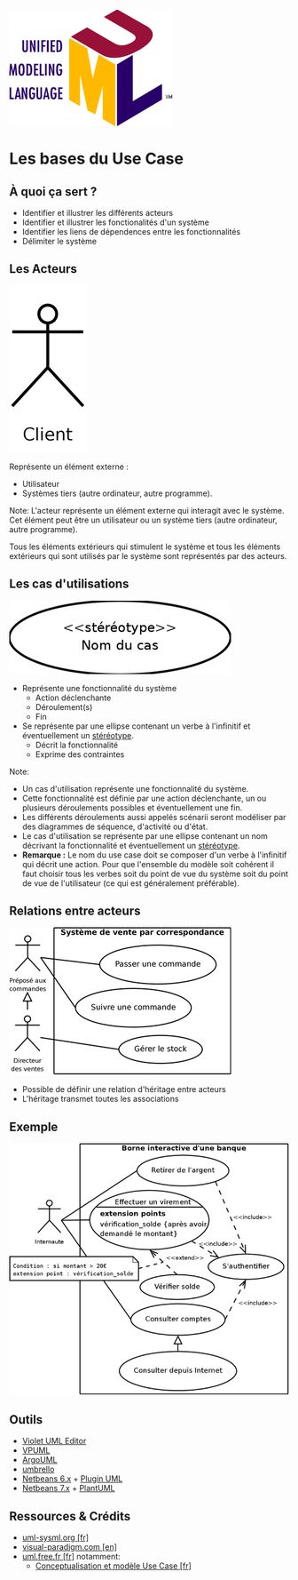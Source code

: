 ![git](images/UML_logo.gif "Unified Modeling Language")
# Les bases du Use Case



## À quoi ça sert ?
- Identifier et illustrer les différents acteurs
- Identifier et illustrer les fonctionalités d'un système
- Identifier les liens de dépendences entre les fonctionnalités
- Délimiter le système



## Les Acteurs
![acteur](images/acteur.png "Représentation d'un acteur")

Représente un élément externe : 

- Utilisateur
- Systèmes tiers (autre ordinateur, autre programme).

Note:
L'acteur représente un élément externe qui interagit avec le système. Cet élément peut être un utilisateur ou un système tiers (autre ordinateur, autre programme).

Tous les éléments extérieurs qui stimulent le système et tous les éléments extérieurs qui sont utilisés par le système sont représentés par des acteurs.



## Les cas d'utilisations
![use-case](images/use_case.png "Représentation d'un Use Case")

- Représente une fonctionnalité du système
  - Action déclenchante
  - Déroulement(s)
  - Fin
- Se représente par une ellipse contenant un verbe à l'infinitif et éventuellement un [stéréotype](http://www.visual-paradigm.com/product/vpuml/tutorials/extendusecasediagrambystereotype.jsp).
  - Décrit la fonctionnalité
  - Exprime des contraintes

Note:
- Un cas d'utilisation représente une fonctionnalité du système.
- Cette fonctionnalité est définie par une action déclenchante, un ou plusieurs déroulements possibles et éventuellement une fin.
- Les différents déroulements aussi appelés scénarii seront modéliser par des diagrammes de séquence, d'activité ou d'état.
- Le cas d'utilisation se représente par une ellipse contenant un nom décrivant la fonctionnalité et éventuellement un [stéréotype](http://www.visual-paradigm.com/product/vpuml/tutorials/extendusecasediagrambystereotype.jsp).
- **Remarque :** Le nom du use case doit se composer d'un verbe à l'infinitif qui décrit une action. Pour que l'ensemble du modèle soit cohérent il faut choisir tous les verbes soit du point de vue du système soit du point de vue de l'utilisateur (ce qui est généralement préférable).



## Relations entre acteurs
![relations-acteurs](images/relations_acteurs.png "Représentation d'une relation entre acteurs")

- Possible de définir une relation d'héritage entre acteurs
- L'héritage transmet toutes les associations



## Exemple
![exemple](images/exemple.png "Exemple")



## Outils
- [Violet UML Editor](http://alexdp.free.fr/violetumleditor/page.php)
- [VPUML](http://www.visual-paradigm.com/solution/freeumltool/)
- [ArgoUML](http://argouml.tigris.org/)
- [umbrello](http://umbrello.kde.org/)
- [Netbeans 6.x](http://www.netbeans.info/downloads/dev.php) + [Plugin UML](http://plugins.netbeans.org/plugin/1801/netbeans-uml)
- [Netbeans 7.x](https://netbeans.org/downloads/index.html) + [PlantUML](http://plugins.netbeans.org/plugin/49069/plantuml)



## Ressources & Crédits
- [uml-sysml.org [fr]](http://www.uml-sysml.org/diagrammes-uml-et-sysml/diagramme-uml/use-case-diagramme)
- [visual-paradigm.com [en]](http://www.visual-paradigm.com/product/vpuml/tutorials/extendusecasediagrambystereotype.jsp)
- [uml.free.fr [fr]](http://uml.free.fr/) notamment: 
  - [Conceptualisation et modèle Use Case [fr]](http://uml.free.fr/cours/p10.html#concept)